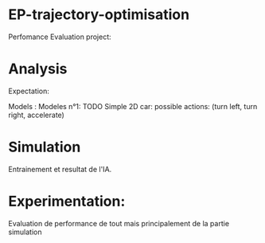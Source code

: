 # EP-trajectory-optimisation

Perfomance Evaluation project:

# Analysis
Expectation:

Models :
  Modeles n°1:
    TODO
    Simple 2D car: possible actions: (turn left, turn right, accelerate)

# Simulation
Entrainement et resultat de l'IA.

# Experimentation:
Evaluation de performance de tout mais principalement de la partie simulation
